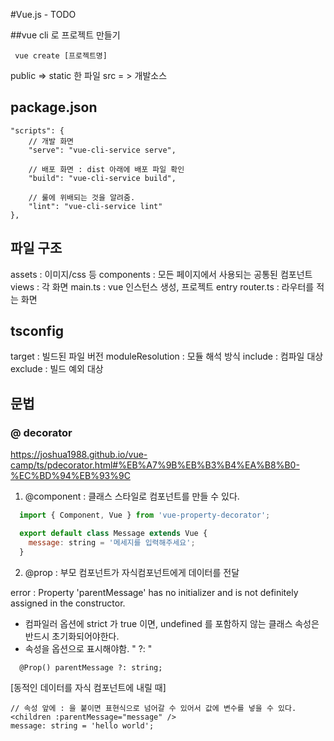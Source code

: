#Vue.js - TODO

##vue cli 로 프로젝트 만들기
```
 vue create [프로젝트명]
```
public => static 한 파일
src = > 개발소스

## package.json
```
"scripts": {
    // 개발 화면
    "serve": "vue-cli-service serve",
    
    // 배포 화면 : dist 아래에 배포 파일 확인
    "build": "vue-cli-service build",

    // 룰에 위배되는 것을 알려줌.
    "lint": "vue-cli-service lint"
},
```

## 파일 구조
assets : 이미지/css 등
components : 모든 페이지에서 사용되는 공통된 컴포넌트
views : 각 화면
main.ts : vue 인스턴스 생성, 프로젝트 entry
router.ts : 라우터를 적는 화면

## tsconfig
target : 빌드된 파일 버전
moduleResolution : 모듈 해석 방식
include : 컴파일 대상
exclude : 빌드 예외 대상

## 문법
### @ decorator
https://joshua1988.github.io/vue-camp/ts/pdecorator.html#%EB%A7%9B%EB%B3%B4%EA%B8%B0-%EC%BD%94%EB%93%9C

1. @component : 클래스 스타일로 컴포넌트를 만들 수 있다.
```js
  import { Component, Vue } from 'vue-property-decorator';

  export default class Message extends Vue {
    message: string = '메세지를 입력해주세요';
  }
```

2. @prop : 부모 컴포넌트가 자식컴포넌트에게 데이터를 전달

error : Property 'parentMessage' has no initializer and is not definitely assigned in the constructor.
- 컴파일러 옵션에 strict 가 true 이면, undefined 를 포함하지 않는 클래스 속성은 반드시 초기화되어야한다.
- 속성을 옵션으로 표시해야함. " ?: "
```
  @Prop() parentMessage ?: string;    
```

[동적인 데이터를 자식 컴포넌트에 내릴 때]
```
// 속성 앞에 : 을 붙이면 표현식으로 넘어갈 수 있어서 값에 변수를 넣을 수 있다.
<children :parentMessage="message" />
message: string = 'hello world';
```